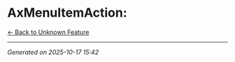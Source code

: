 # AxMenuItemAction: 

[← Back to Unknown Feature](../README.md)

---

*Generated on 2025-10-17 15:42*
